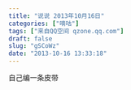```yaml
---
title: "说说 2013年10月16日"
categories: ["嘀咕"]
tags: ["来自QQ空间 qzone.qq.com"]
draft: false
slug: "gSCoWz"
date: "2013-10-16 13:33:18"
---
```


自己编一条皮带
